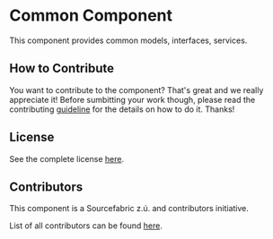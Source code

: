 Common Component
=================

This component provides common models, interfaces, services.


How to Contribute
-------------

You want to contribute to the component? That's great and we really appreciate it! Before sumbitting your work though, please read the contributing [guideline](http://web-renderer.readthedocs.org/en/latest/contributing/index.html) for the details on how to do it. Thanks!

License
-----------

See the complete license [here](http://www.superdesk.org/license).

Contributors
-------

This component is a Sourcefabric z.ú. and contributors initiative.

List of all contributors can be found [here](https://github.com/SuperdeskWebPublisher/common/graphs/contributors).